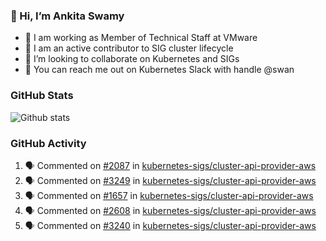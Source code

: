 ### 👋 Hi, I’m Ankita Swamy 

- 💼 I am working as Member of Technical Staff at VMware
- 👀 I am an active contributor to SIG cluster lifecycle 
- 💞️ I’m looking to collaborate on Kubernetes and SIGs
- 💬 You can reach me out on Kubernetes Slack with handle @swan

### GitHub Stats
![Github stats](https://github-readme-stats.vercel.app/api?username=Ankitasw&count_private=true&show_icons=true&theme=tokyonight)

### GitHub Activity 
<!--START_SECTION:activity-->
1. 🗣 Commented on [#2087](https://github.com/kubernetes-sigs/cluster-api-provider-aws/issues/2087) in [kubernetes-sigs/cluster-api-provider-aws](https://github.com/kubernetes-sigs/cluster-api-provider-aws)
2. 🗣 Commented on [#3249](https://github.com/kubernetes-sigs/cluster-api-provider-aws/issues/3249) in [kubernetes-sigs/cluster-api-provider-aws](https://github.com/kubernetes-sigs/cluster-api-provider-aws)
3. 🗣 Commented on [#1657](https://github.com/kubernetes-sigs/cluster-api-provider-aws/issues/1657) in [kubernetes-sigs/cluster-api-provider-aws](https://github.com/kubernetes-sigs/cluster-api-provider-aws)
4. 🗣 Commented on [#2608](https://github.com/kubernetes-sigs/cluster-api-provider-aws/issues/2608) in [kubernetes-sigs/cluster-api-provider-aws](https://github.com/kubernetes-sigs/cluster-api-provider-aws)
5. 🗣 Commented on [#3240](https://github.com/kubernetes-sigs/cluster-api-provider-aws/issues/3240) in [kubernetes-sigs/cluster-api-provider-aws](https://github.com/kubernetes-sigs/cluster-api-provider-aws)
<!--END_SECTION:activity-->
